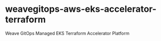 # weavegitops-aws-eks-accelerator-terraform
Weave GitOps Managed EKS Terraform Accelerator Platform
